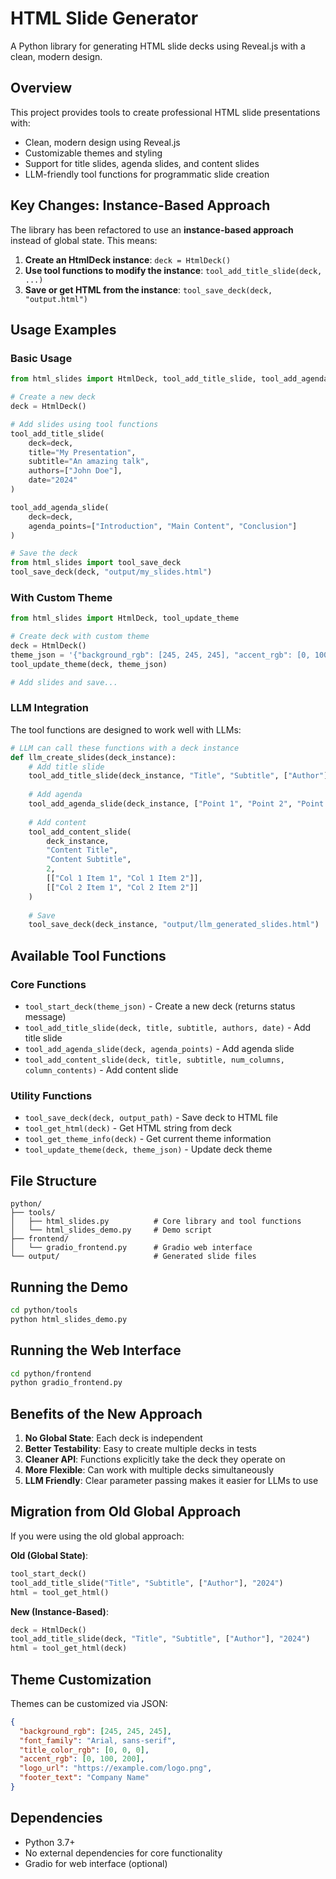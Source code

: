 # HTML Slide Generator

A Python library for generating HTML slide decks using Reveal.js with a clean, modern design.

## Overview

This project provides tools to create professional HTML slide presentations with:
- Clean, modern design using Reveal.js
- Customizable themes and styling
- Support for title slides, agenda slides, and content slides
- LLM-friendly tool functions for programmatic slide creation

## Key Changes: Instance-Based Approach

The library has been refactored to use an **instance-based approach** instead of global state. This means:

1. **Create an HtmlDeck instance**: `deck = HtmlDeck()`
2. **Use tool functions to modify the instance**: `tool_add_title_slide(deck, ...)`
3. **Save or get HTML from the instance**: `tool_save_deck(deck, "output.html")`

## Usage Examples

### Basic Usage

```python
from html_slides import HtmlDeck, tool_add_title_slide, tool_add_agenda_slide

# Create a new deck
deck = HtmlDeck()

# Add slides using tool functions
tool_add_title_slide(
    deck=deck,
    title="My Presentation",
    subtitle="An amazing talk",
    authors=["John Doe"],
    date="2024"
)

tool_add_agenda_slide(
    deck=deck,
    agenda_points=["Introduction", "Main Content", "Conclusion"]
)

# Save the deck
from html_slides import tool_save_deck
tool_save_deck(deck, "output/my_slides.html")
```

### With Custom Theme

```python
from html_slides import HtmlDeck, tool_update_theme

# Create deck with custom theme
deck = HtmlDeck()
theme_json = '{"background_rgb": [245, 245, 245], "accent_rgb": [0, 100, 200]}'
tool_update_theme(deck, theme_json)

# Add slides and save...
```

### LLM Integration

The tool functions are designed to work well with LLMs:

```python
# LLM can call these functions with a deck instance
def llm_create_slides(deck_instance):
    # Add title slide
    tool_add_title_slide(deck_instance, "Title", "Subtitle", ["Author"], "2024")
    
    # Add agenda
    tool_add_agenda_slide(deck_instance, ["Point 1", "Point 2", "Point 3"])
    
    # Add content
    tool_add_content_slide(
        deck_instance,
        "Content Title",
        "Content Subtitle",
        2,
        [["Col 1 Item 1", "Col 1 Item 2"]],
        [["Col 2 Item 1", "Col 2 Item 2"]]
    )
    
    # Save
    tool_save_deck(deck_instance, "output/llm_generated_slides.html")
```

## Available Tool Functions

### Core Functions
- `tool_start_deck(theme_json)` - Create a new deck (returns status message)
- `tool_add_title_slide(deck, title, subtitle, authors, date)` - Add title slide
- `tool_add_agenda_slide(deck, agenda_points)` - Add agenda slide
- `tool_add_content_slide(deck, title, subtitle, num_columns, column_contents)` - Add content slide

### Utility Functions
- `tool_save_deck(deck, output_path)` - Save deck to HTML file
- `tool_get_html(deck)` - Get HTML string from deck
- `tool_get_theme_info(deck)` - Get current theme information
- `tool_update_theme(deck, theme_json)` - Update deck theme

## File Structure

```
python/
├── tools/
│   ├── html_slides.py          # Core library and tool functions
│   └── html_slides_demo.py     # Demo script
├── frontend/
│   └── gradio_frontend.py      # Gradio web interface
└── output/                     # Generated slide files
```

## Running the Demo

```bash
cd python/tools
python html_slides_demo.py
```

## Running the Web Interface

```bash
cd python/frontend
python gradio_frontend.py
```

## Benefits of the New Approach

1. **No Global State**: Each deck is independent
2. **Better Testability**: Easy to create multiple decks in tests
3. **Cleaner API**: Functions explicitly take the deck they operate on
4. **More Flexible**: Can work with multiple decks simultaneously
5. **LLM Friendly**: Clear parameter passing makes it easier for LLMs to use

## Migration from Old Global Approach

If you were using the old global approach:

**Old (Global State)**:
```python
tool_start_deck()
tool_add_title_slide("Title", "Subtitle", ["Author"], "2024")
html = tool_get_html()
```

**New (Instance-Based)**:
```python
deck = HtmlDeck()
tool_add_title_slide(deck, "Title", "Subtitle", ["Author"], "2024")
html = tool_get_html(deck)
```

## Theme Customization

Themes can be customized via JSON:

```json
{
  "background_rgb": [245, 245, 245],
  "font_family": "Arial, sans-serif",
  "title_color_rgb": [0, 0, 0],
  "accent_rgb": [0, 100, 200],
  "logo_url": "https://example.com/logo.png",
  "footer_text": "Company Name"
}
```

## Dependencies

- Python 3.7+
- No external dependencies for core functionality
- Gradio for web interface (optional)
